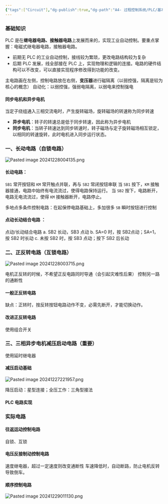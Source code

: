 ```yaml
---
{"tags":["Circuit"],"dg-publish":true,"dg-path":"A4- 过程控制系统/PLC/基本电气控制电路.md","permalink":"/A4- 过程控制系统/PLC/基本电气控制电路/","dgPassFrontmatter":true,"noteIcon":"","created":"2024-11-07T16:27:10.438+08:00","updated":"2025-08-02T10:36:28.551+08:00"}
---
```


### 基础知识
PLC 是在**继电器电路、接触器电路**上发展而来的，实现工业自动控制。要重点掌握：电磁式继电器电路，接触器电路。
- 前期无 PLC 的工业自动控制，接线较为繁琐，更改电路结构较为复杂
- 后期 PLC 发展，线全部接在 PLC 上，实现物理和逻辑的连接。电路的硬件结构可以不改变，可以直接实现程序修改得到功能的改变。

主电路画在左侧，控制电路放在右侧，**变压器**进行磁隔离（以弱控强，隔离是较为核心的概念）
自动化：以弱控强，强弱电隔离，以弱电来控制强电

#### 同步电机和异步电机
当定子绕组通入三相交流电时，产生旋转磁场，旋转磁场的转速称为同步转速

- **异步电机**：转子的转速总是低于同步转速，因此称为异步电机
- **同步电机**：当转子转速达到同步转速时，转子磁场与定子旋转磁场相互锁定，以相同的转速旋转，此时电机进入同步运行状态。

### 一、长动电路（自锁电路）
![Pasted image 20241228004135.png](/img/user/Photo%20Resources/Pasted%20image%2020241228004135.png)

#### 长动电路：
`SB1` 常开按钮和 `KM` 常开触点并联，再与 `SB2` 常闭按钮串联
当 `SB1` 按下，`KM` 接触器接通，电路中始终有电流流过，使得电路保持运行。
当 `SB2` 按下，电路断开，电路无电流流过，使得 `KM` 接触器断开，电路停止。

多地点多条件控制电路：在起保停电路基础上，多加很多 `SB`  瞬时按钮进行控制

#### 点动长动结合电路 ：
点动/长动结合电路
a. SB2 长动，SB3 点动
b. SA=0 时，按 SB2点动；SA=1，按 SB2 时长动 
c.  未按 SB2 时，按 SB3 点动；按下 SB2 后长动

### 二、正反转电路（互锁电路）
![Pasted image 20241228003715.png](/img/user/Photo%20Resources/Pasted%20image%2020241228003715.png)

电机正反转的时候，不希望正反电路同时导通（会引起灾难性后果）
控制另一路的通断性

#### 一般正反转电路
缺点：正转时，按反转按钮电路动作不变，必需先断开，才能切换动作。

#### 改进正反转电路
使用组合开关
### 三、三相异步电机减压启动电路（重要）
使用延时继电器
#### 减压启动基础
![Pasted image 20241227221957.png](/img/user/Photo%20Resources/Pasted%20image%2020241227221957.png)

降压启动：星型连接；全压工作：三角型接法
#### PLC 电路实现

### 实际电路
#### 往返运动控制电路
自锁、互锁
#### 电压反接制动控制电路
速度继电器，超过一定速度则改变通断性
车速降低时，自动断路，防止电机反转导致倒车。

#### 顺序控制电路

![Pasted image 20241229011130.png](/img/user/Photo%20Resources/Pasted%20image%2020241229011130.png)

